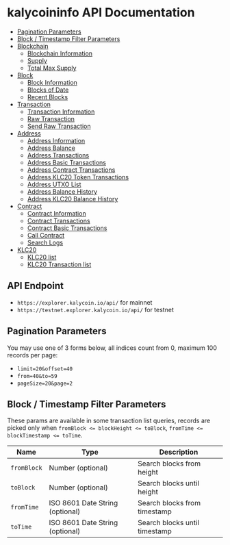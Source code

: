 # kalycoininfo API Documentation

* [Pagination Parameters](#pagination-parameters)
* [Block / Timestamp Filter Parameters](#block--timestamp-filter-parameters)
* [Blockchain](https://github.com/kalycoinproject/kalycoininfo-api/blob/master/doc/blockchain.md)
  * [Blockchain Information](https://github.com/kalycoinproject/kalycoininfo-api/blob/master/doc/blockchain.md#Blockchain-Information)
  * [Supply](https://github.com/kalycoinproject/kalycoininfo-api/blob/master/doc/blockchain.md#Supply)
  * [Total Max Supply](https://github.com/kalycoinproject/kalycoininfo-api/blob/master/doc/blockchain.md#Total-Max-Supply)
* [Block](https://github.com/kalycoinproject/kalycoininfo-api/blob/master/doc/block.md)
  * [Block Information](https://github.com/kalycoinproject/kalycoininfo-api/blob/master/doc/block.md#Block-Information)
  * [Blocks of Date](https://github.com/kalycoinproject/kalycoininfo-api/blob/master/doc/block.md#Blocks-of-Date)
  * [Recent Blocks](https://github.com/kalycoinproject/kalycoininfo-api/blob/master/doc/block.md#Recent-Blocks)
* [Transaction](https://github.com/kalycoinproject/kalycoininfo-api/blob/master/doc/transaction.md)
  * [Transaction Information](https://github.com/kalycoinproject/kalycoininfo-api/blob/master/doc/transaction.md#Transaction-Information)
  * [Raw Transaction](https://github.com/kalycoinproject/kalycoininfo-api/blob/master/doc/transaction.md#Raw-Transaction)
  * [Send Raw Transaction](https://github.com/kalycoinproject/kalycoininfo-api/blob/master/doc/transaction.md#Send-Raw-Transaction)
* [Address](https://github.com/kalycoinproject/kalycoininfo-api/blob/master/doc/address.md)
  * [Address Information](https://github.com/kalycoinproject/kalycoininfo-api/blob/master/doc/address.md#Address-Information)
  * [Address Balance](https://github.com/kalycoinproject/kalycoininfo-api/blob/master/doc/address.md#Address-Balance)
  * [Address Transactions](https://github.com/kalycoinproject/kalycoininfo-api/blob/master/doc/address.md#Address-Transactions)
  * [Address Basic Transactions](https://github.com/kalycoinproject/kalycoininfo-api/blob/master/doc/address.md#Address-Basic-Transactions)
  * [Address Contract Transactions](https://github.com/kalycoinproject/kalycoininfo-api/blob/master/doc/address.md#Address-Contract-Transactions)
  * [Address KLC20 Token Transactions](https://github.com/kalycoinproject/kalycoininfo-api/blob/master/doc/address.md#Address-KLC20-Token-Transactions)
  * [Address UTXO List](https://github.com/kalycoinproject/kalycoininfo-api/blob/master/doc/address.md#Address-UTXO-List)
  * [Address Balance History](https://github.com/kalycoinproject/kalycoininfo-api/blob/master/doc/address.md#Address-Balance-History)
  * [Address KLC20 Balance History](https://github.com/kalycoinproject/kalycoininfo-api/blob/master/doc/address.md#Address-KLC20-Balance-History)
* [Contract](https://github.com/kalycoinproject/kalycoininfo-api/blob/master/doc/contract.md)
  * [Contract Information](https://github.com/kalycoinproject/kalycoininfo-api/blob/master/doc/contract.md#Contract-Information)
  * [Contract Transactions](https://github.com/kalycoinproject/kalycoininfo-api/blob/master/doc/contract.md#Contract-Transactions)
  * [Contract Basic Transactions](https://github.com/kalycoinproject/kalycoininfo-api/blob/master/doc/contract.md#Contract-Basic-Transactions)
  * [Call Contract](https://github.com/kalycoinproject/kalycoininfo-api/blob/master/doc/contract.md#Call-Contract)
  * [Search Logs](https://github.com/kalycoinproject/kalycoininfo-api/blob/master/doc/contract.md#Search-Logs)
* [KLC20](https://github.com/kalycoinproject/kalycoininfo-api/blob/master/doc/contract.md)
  * [KLC20 list](https://github.com/kalycoinproject/kalycoininfo-api/blob/master/doc/contract.md#KLC20-list)
  * [KLC20 Transaction list](https://github.com/kalycoinproject/kalycoininfo-api/blob/master/doc/contract.md#KLC20-Transaction-list)


## API Endpoint
* `https://explorer.kalycoin.io/api/` for mainnet
* `https://testnet.explorer.kalycoin.io/api/` for testnet


## Pagination Parameters

You may use one of 3 forms below, all indices count from 0, maximum 100 records per page:
* `limit=20&offset=40`
* `from=40&to=59`
* `pageSize=20&page=2`


## Block / Timestamp Filter Parameters

These params are available in some transaction list queries,
records are picked only when `fromBlock <= blockHeight <= toBlock`, `fromTime <= blockTimestamp <= toTime`.

<table>
    <thead>
        <tr>
            <th>Name</th>
            <th>Type</th>
            <th>Description</th>
        </tr>
    </thead>
    <tbody>
        <tr>
            <td><code>fromBlock</code></td>
            <td>Number (optional)</td>
            <td>Search blocks from height</td>
        </tr>
        <tr>
            <td><code>toBlock</code></td>
            <td>Number (optional)</td>
            <td>Search blocks until height</td>
        </tr>
        <tr>
            <td><code>fromTime</code></td>
            <td>ISO 8601 Date String (optional)</td>
            <td>Search blocks from timestamp</td>
        </tr>
        <tr>
            <td><code>toTime</code></td>
            <td>ISO 8601 Date String (optional)</td>
            <td>Search blocks until timestamp</td>
        </tr>
    </tbody>
</table>
